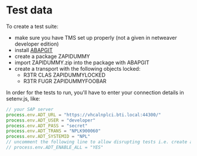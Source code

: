 # Test data

To create a test suite:

- make sure you have TMS set up properly (not a given in netweaver developer edition)
- install [ABAPGIT](https://docs.abapgit.org/)
- create a package ZAPIDUMMY
- import ZAPIDUMMY.zip into the package with ABAPGIT
- create a transport with the following objects locked:
  - R3TR CLAS ZAPIDUMMYLOCKED
  - R3TR FUGR ZAPIDUMMYFOOBAR

In order for the tests to run, you'll have to enter your connection details in setenv.js, like:

```javascript
// your SAP server
process.env.ADT_URL = "https://vhcalnplci.bti.local:44300/"
process.env.ADT_USER = "developer"
process.env.ADT_PASS = "secret"
process.env.ADT_TRANS = "NPLK900060"
process.env.ADT_SYSTEMID = "NPL"
// uncomment the following line to allow disrupting tests i.e. create and release transports, create and delete objects
// process.env.ADT_ENABLE_ALL = "YES"
```
